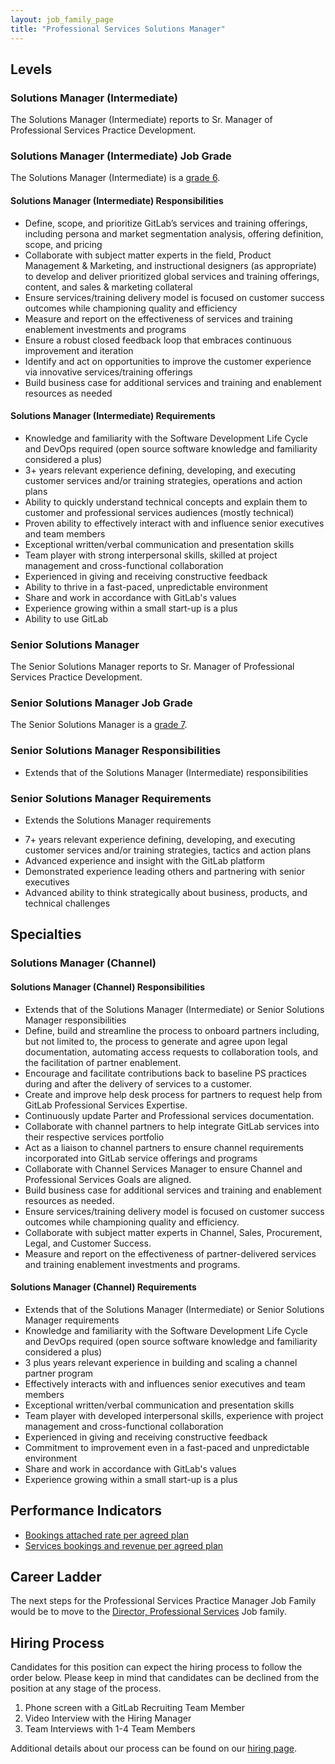 ```yaml
---
layout: job_family_page
title: "Professional Services Solutions Manager"
---
```


## Levels

### Solutions Manager (Intermediate)

The Solutions Manager (Intermediate) reports to Sr. Manager of Professional Services Practice Development.

### Solutions Manager (Intermediate) Job Grade 

The Solutions Manager (Intermediate) is a [grade 6](/handbook/total-rewards/compensation/compensation-calculator/#gitlab-job-grades).

#### Solutions Manager (Intermediate) Responsibilities

- Define, scope, and prioritize GitLab’s services and training offerings, including persona and market segmentation analysis, offering definition, scope, and pricing
- Collaborate with subject matter experts in the field, Product Management & Marketing, and instructional designers (as appropriate) to develop and deliver prioritized global services and training offerings, content, and sales & marketing collateral
- Ensure services/training delivery model is focused on customer success outcomes while championing quality and efficiency
- Measure and report on the effectiveness of services and training enablement investments and programs
- Ensure a robust closed feedback loop that embraces continuous improvement and iteration
- Identify and act on opportunities to improve the customer experience via innovative services/training offerings
- Build business case for additional services and training and enablement resources as needed

#### Solutions Manager (Intermediate) Requirements

- Knowledge and familiarity with the Software Development Life Cycle and DevOps required (open source software knowledge and familiarity considered a plus)
- 3+ years relevant experience defining, developing, and executing customer services and/or training strategies, operations and action plans
- Ability to quickly understand technical concepts and explain them to customer and professional services audiences (mostly technical)
- Proven ability to effectively interact with and influence senior executives and team members
- Exceptional written/verbal communication and presentation skills
- Team player with strong interpersonal skills, skilled at project management and cross-functional collaboration
- Experienced in giving and receiving constructive feedback
- Ability to thrive in a fast-paced, unpredictable environment
- Share and work in accordance with GitLab's values
- Experience growing within a small start-up is a plus
- Ability to use GitLab

### Senior Solutions Manager

The Senior Solutions Manager reports to Sr. Manager of Professional Services Practice Development.

### Senior Solutions Manager Job Grade 

The Senior Solutions Manager is a [grade 7](/handbook/total-rewards/compensation/compensation-calculator/#gitlab-job-grades).

### Senior Solutions Manager Responsibilities

* Extends that of the Solutions Manager (Intermediate) responsibilities

### Senior Solutions Manager Requirements

* Extends the Solutions Manager requirements
- 7+ years relevant experience defining, developing, and executing customer services and/or training strategies, tactics and action plans
- Advanced experience and insight with the GitLab platform
- Demonstrated experience leading others and partnering with senior executives
- Advanced ability to think strategically about business, products, and technical challenges

## Specialties

### Solutions Manager (Channel)

#### Solutions Manager (Channel) Responsibilities

* Extends that of the Solutions Manager (Intermediate) or Senior Solutions Manager responsibilities
* Define, build and streamline the process to onboard partners including, but not limited to, the process to generate and agree upon legal documentation, automating access requests to collaboration tools, and the facilitation of partner enablement.
* Encourage and facilitate contributions back to baseline PS practices during and after the delivery of services to a customer.
* Create and improve help desk process for partners to request help from GitLab Professional Services Expertise.
* Continuously update Parter and Professional services documentation.
* Collaborate with channel partners to help integrate GitLab services into their respective services portfolio
* Act as a liaison to channel partners to ensure channel requirements incorporated into GitLab service offerings and programs
* Collaborate with Channel Services Manager to ensure Channel and Professional Services Goals are aligned.
* Build business case for additional services and training and enablement resources as needed.
* Ensure services/training delivery model is focused on customer success outcomes while championing quality and efficiency.
* Collaborate with subject matter experts in Channel, Sales, Procurement, Legal, and Customer Success.
* Measure and report on the effectiveness of partner-delivered services and training enablement investments and programs.

#### Solutions Manager (Channel) Requirements

* Extends that of the Solutions Manager (Intermediate) or Senior Solutions Manager requirements
* Knowledge and familiarity with the Software Development Life Cycle and DevOps required (open source software knowledge and familiarity considered a plus)
* 3 plus years relevant experience in building and scaling a channel partner program
* Effectively interacts with and influences senior executives and team members
* Exceptional written/verbal communication and presentation skills
* Team player with developed interpersonal skills, experience with project management and cross-functional collaboration
* Experienced in giving and receiving constructive feedback
* Commitment to improvement even in a fast-paced and unpredictable environment
* Share and work in accordance with GitLab's values
* Experience growing within a small start-up is a plus

## Performance Indicators

* [Bookings attached rate per agreed plan](/handbook/sales/#pcv)
* [Services bookings and revenue per agreed plan](/handbook/sales/#pcv)

## Career Ladder

The next steps for the Professional Services Practice Manager Job Family would be to move to the [Director, Professional Services](/job-families/sales/director-of-professional-services/) Job family.

## Hiring Process

Candidates for this position can expect the hiring process to follow the order below. Please keep in mind that candidates can be declined from the position at any stage of the process.

1. Phone screen with a GitLab Recruiting Team Member 
2. Video Interview with the Hiring Manager
3. Team Interviews with 1-4 Team Members

Additional details about our process can be found on our [hiring page](/handbook/hiring).
